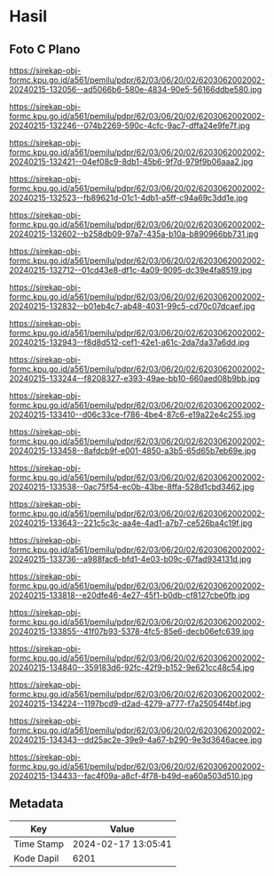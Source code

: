 # Hasil

## Foto C Plano

https://sirekap-obj-formc.kpu.go.id/a561/pemilu/pdpr/62/03/06/20/02/6203062002002-20240215-132056--ad5066b6-580e-4834-90e5-56166ddbe580.jpg

https://sirekap-obj-formc.kpu.go.id/a561/pemilu/pdpr/62/03/06/20/02/6203062002002-20240215-132246--074b2269-590c-4cfc-9ac7-dffa24e9fe7f.jpg

https://sirekap-obj-formc.kpu.go.id/a561/pemilu/pdpr/62/03/06/20/02/6203062002002-20240215-132421--04ef08c9-8db1-45b6-9f7d-979f9b06aaa2.jpg

https://sirekap-obj-formc.kpu.go.id/a561/pemilu/pdpr/62/03/06/20/02/6203062002002-20240215-132523--fb89621d-01c1-4db1-a5ff-c94a69c3dd1e.jpg

https://sirekap-obj-formc.kpu.go.id/a561/pemilu/pdpr/62/03/06/20/02/6203062002002-20240215-132602--b258db09-97a7-435a-b10a-b890966bb731.jpg

https://sirekap-obj-formc.kpu.go.id/a561/pemilu/pdpr/62/03/06/20/02/6203062002002-20240215-132712--01cd43e8-df1c-4a09-9095-dc39e4fa8519.jpg

https://sirekap-obj-formc.kpu.go.id/a561/pemilu/pdpr/62/03/06/20/02/6203062002002-20240215-132832--b01eb4c7-ab48-4031-99c5-cd70c07dcaef.jpg

https://sirekap-obj-formc.kpu.go.id/a561/pemilu/pdpr/62/03/06/20/02/6203062002002-20240215-132943--f8d8d512-cef1-42e1-a61c-2da7da37a6dd.jpg

https://sirekap-obj-formc.kpu.go.id/a561/pemilu/pdpr/62/03/06/20/02/6203062002002-20240215-133244--f8208327-e393-49ae-bb10-660aed08b9bb.jpg

https://sirekap-obj-formc.kpu.go.id/a561/pemilu/pdpr/62/03/06/20/02/6203062002002-20240215-133410--d06c33ce-f786-4be4-87c6-e19a22e4c255.jpg

https://sirekap-obj-formc.kpu.go.id/a561/pemilu/pdpr/62/03/06/20/02/6203062002002-20240215-133458--8afdcb9f-e001-4850-a3b5-65d65b7eb69e.jpg

https://sirekap-obj-formc.kpu.go.id/a561/pemilu/pdpr/62/03/06/20/02/6203062002002-20240215-133538--0ac75f54-ec0b-43be-8ffa-528d1cbd3462.jpg

https://sirekap-obj-formc.kpu.go.id/a561/pemilu/pdpr/62/03/06/20/02/6203062002002-20240215-133643--221c5c3c-aa4e-4ad1-a7b7-ce526ba4c19f.jpg

https://sirekap-obj-formc.kpu.go.id/a561/pemilu/pdpr/62/03/06/20/02/6203062002002-20240215-133736--a988fac6-bfd1-4e03-b09c-67fad934131d.jpg

https://sirekap-obj-formc.kpu.go.id/a561/pemilu/pdpr/62/03/06/20/02/6203062002002-20240215-133818--e20dfe46-4e27-45f1-b0db-cf8127cbe0fb.jpg

https://sirekap-obj-formc.kpu.go.id/a561/pemilu/pdpr/62/03/06/20/02/6203062002002-20240215-133855--41f07b93-5378-4fc5-85e6-decb06efc639.jpg

https://sirekap-obj-formc.kpu.go.id/a561/pemilu/pdpr/62/03/06/20/02/6203062002002-20240215-134840--359183d6-92fc-42f9-b152-9e621cc48c54.jpg

https://sirekap-obj-formc.kpu.go.id/a561/pemilu/pdpr/62/03/06/20/02/6203062002002-20240215-134224--1197bcd9-d2ad-4279-a777-f7a25054f4bf.jpg

https://sirekap-obj-formc.kpu.go.id/a561/pemilu/pdpr/62/03/06/20/02/6203062002002-20240215-134343--dd25ac2e-39e9-4a67-b290-9e3d3646acee.jpg

https://sirekap-obj-formc.kpu.go.id/a561/pemilu/pdpr/62/03/06/20/02/6203062002002-20240215-134433--fac4f09a-a8cf-4f78-b49d-ea60a503d510.jpg


## Metadata

| Key        | Value               |
| ---------- | ------------------- |
| Time Stamp | 2024-02-17 13:05:41 |
| Kode Dapil | 6201                |



